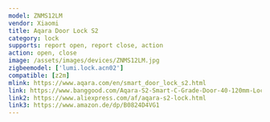 ```yaml
---
model: ZNMS12LM
vendor: Xiaomi
title: Aqara Door Lock S2
category: lock
supports: report open, report close, action
action: open, close
image: /assets/images/devices/ZNMS12LM.jpg
zigbeemodel: ['lumi.lock.acn02']
compatible: [z2m]
mlink: https://www.aqara.com/en/smart_door_lock_s2.html
link: https://www.banggood.com/Aqara-S2-Smart-C-Grade-Door-40-120mm-Lock-Fingerprint-App-Password-Key-Unlock-Mi-Home-Security-Lock-p-1439216.html
link2: https://www.aliexpress.com/af/aqara-s2-lock.html
link3: https://www.amazon.de/dp/B0824D4VG1
---
```

